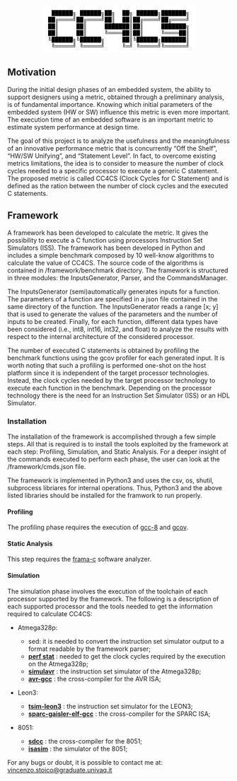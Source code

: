 <p align="center">
  <img src="/framework/img/logo.png">
</p>

## Motivation 

During the initial design phases of an embedded system, the ability to support designers using a metric, obtained through a preliminary analysis, is of fundamental importance. Knowing which initial parameters of the embedded system (HW or SW) influence this metric is even more important. The execution time of an embedded software is an important metric to estimate system performance at design time.

The  goal of this project is to  analyze the usefulness and the  meaningfulness  of  an  innovative  performance metric that is concurrently “Off the Shelf”, “HW/SW Unifying”, and  “Statement  Level”. In fact, to overcome existing metrics limitations, the idea is to consider to measure the number of clock cycles needed to a specific  processor to execute a generic C statement. The proposed metric is called CC4CS (Clock Cycles for C Statement) and is defined as the ration between the number of clock cycles and the executed C statements.

## Framework 
A framework has been developed to calculate the metric. It gives the possibility to execute a C function using processors Instruction Set Simulators (ISS). The framework has been developed in Python and includes a simple benchmark composed by 10 well-know algorithms to calculate the value of CC4CS. The source code of the algorithms is contained in /framework/benchmark directory. 
The framework is structured in three modules: the InputsGenerator, Parser, and the CommandsManager. 

The InputsGenerator (semi)automatically generates inputs for a function. The parameters of a function are specified in a json file contained in the same directory of the function. The InputsGenerator reads a range [x; y] that is used to generate the values of the parameters and the number of inputs to be created. Finally, for each function, different data types have been considered (i.e., int8, int16, int32, and float) to analyze the results with respect to the internal  architecture of the considered processor.

The number of executed C statements is obtained by profiling the benchmark functions using the gcov profiler for each generated input. It is worth noting that such a profiling is performed one-shot on the  host platform since it is independent of the target processor technologies. Instead, the clock cycles needed by the target processor technology to execute each function in the benchmark. Depending on the processor technology there is the need for an Instruction Set Simulator (ISS) or an HDL Simulator.

###  Installation 
The installation of the framework is accomplished through a few simple steps. All that is required is to install the tools exploited by the framework at each step: Profiling, Simulation, and Static Analysis. For a deeper insight of the commands executed to perform each phase, the user can look at the /framework/cmds.json file.

The framework is implemented in Python3 and uses the csv, os, shutil, subprocess libriares for internal operations. Thus, Python3 and the above listed libraries should be installed for the framwork to run properly. 

#### Profiling
The profiling phase requires the execution of [gcc-8](https://gcc.gnu.org/gcc-8/) and [gcov](https://gcc.gnu.org/onlinedocs/gcc/Gcov.html).

#### Static Analysis
This step requires the [frama-c](https://frama-c.com/) software analyzer.

#### Simulation 
The simulation phase involves the execution of the toolchain of each processor supported by the framework. The following is a description of each supported processor and the tools needed to get the information required to calculate CC4CS:

- Atmega328p: 
	- sed: it is needed to convert the instruction set simulator output  to a format readable by the framework parser;
	- **[perf stat](https://man7.org/linux/man-pages/man1/perf-stat.1.html)** : needed to get the clock cycles required by the execution on the Atmega328p;
	- **[simulavr](https://www.nongnu.org/simulavr/)** : the instruction set simulator of the Atmega328p;
	- **[avr-gcc](https://gcc.gnu.org/wiki/avr-gcc)** : the cross-compiler for the AVR ISA;

- Leon3: 
	- **[tsim-leon3](https://www.gaisler.com/index.php/downloads/simulators)** : the instruction set simulator for the LEON3;  
	- **[sparc-gaisler-elf-gcc](https://www.gaisler.com/index.php/downloads/compilers)** : the cross-compiler for the SPARC ISA;

- 8051:
	- **[sdcc](http://sdcc.sourceforge.net/)** : the cross-compiler for the 8051;
	- **[isasim](http://www.newit.gsu.by/resources/CPUs/i8051/VHDL/Synthesizeable%20VHDL%20Model%20of%208051.htm)** : the simulator of the 8051;


For any bugs or doubt, it is possible to contact me at: [vincenzo.stoico@graduate.univaq.it](mailto:vincenzo.stoico@graduate.univaq.it)